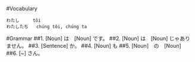 #Vocabulary
```
わたし		tôi
わたしたち	chúng tôi, chúng ta
```

#Grammar
##1. [Noun] は　[Noun] です。
##2. [Noun] は　[Noun] じゃありません。
##3. [Sentence] か。
##4. [Noun] も
##5. [Noun]　の　[Noun]
##6. [~] さん。


